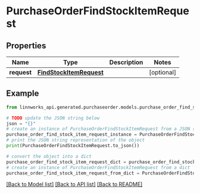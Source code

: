 # PurchaseOrderFindStockItemRequest


## Properties

Name | Type | Description | Notes
------------ | ------------- | ------------- | -------------
**request** | [**FindStockItemRequest**](FindStockItemRequest.md) |  | [optional] 

## Example

```python
from linnworks_api.generated.purchaseorder.models.purchase_order_find_stock_item_request import PurchaseOrderFindStockItemRequest

# TODO update the JSON string below
json = "{}"
# create an instance of PurchaseOrderFindStockItemRequest from a JSON string
purchase_order_find_stock_item_request_instance = PurchaseOrderFindStockItemRequest.from_json(json)
# print the JSON string representation of the object
print(PurchaseOrderFindStockItemRequest.to_json())

# convert the object into a dict
purchase_order_find_stock_item_request_dict = purchase_order_find_stock_item_request_instance.to_dict()
# create an instance of PurchaseOrderFindStockItemRequest from a dict
purchase_order_find_stock_item_request_from_dict = PurchaseOrderFindStockItemRequest.from_dict(purchase_order_find_stock_item_request_dict)
```
[[Back to Model list]](../README.md#documentation-for-models) [[Back to API list]](../README.md#documentation-for-api-endpoints) [[Back to README]](../README.md)


